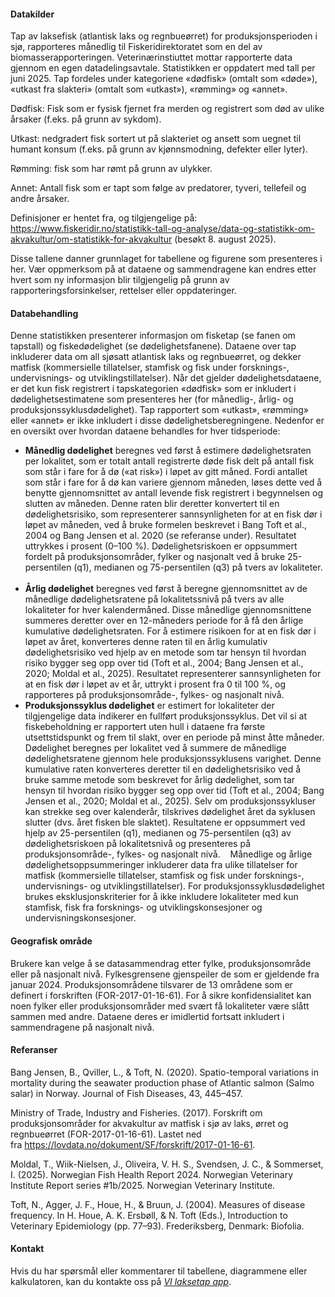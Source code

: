 #### Datakilder

Tap av laksefisk (atlantisk laks og regnbueørret) for produksjonsperioden i sjø, rapporteres månedlig til Fiskeridirektoratet som en del av biomasserapporteringen. Veterinærinstiuttet mottar rapporterte data gjennom en egen datadelingsavtale. Statistikken er oppdatert med tall per juni 2025. Tap fordeles under kategoriene «dødfisk» (omtalt som «døde»), «utkast fra slakteri» (omtalt som «utkast»), «rømming» og «annet».

Dødfisk: Fisk som er fysisk fjernet fra merden og registrert som død av ulike årsaker (f.eks. på grunn av sykdom). 

Utkast: nedgradert fisk sortert ut på slakteriet og ansett som uegnet til humant konsum (f.eks. på grunn av kjønnsmodning, defekter eller lyter). 

Rømming: fisk som har rømt på grunn av ulykker. 

Annet: Antall fisk som er tapt som følge av predatorer, tyveri, tellefeil og andre årsaker. 

Definisjoner er hentet fra, og tilgjengelige på: https://www.fiskeridir.no/statistikk-tall-og-analyse/data-og-statistikk-om-akvakultur/om-statistikk-for-akvakultur (besøkt 8. august 2025). 

Disse tallene danner grunnlaget for tabellene og figurene som presenteres i her. Vær oppmerksom på at dataene og sammendragene kan endres etter hvert som ny informasjon blir tilgjengelig på grunn av rapporteringsforsinkelser, rettelser eller oppdateringer. 

#### Databehandling

Denne statistikken presenterer informasjon om fisketap (se fanen om tapstall) og fiskedødelighet (se dødelighetsfanene). Dataene over tap inkluderer data om all sjøsatt atlantisk laks og regnbueørret, og dekker matfisk (kommersielle tillatelser, stamfisk og fisk under forsknings-, undervisnings- og utviklingstillatelser). Når det gjelder dødelighetsdataene, er det kun fisk registrert i tapskategorien «dødfisk» som er inkludert i dødelighetsestimatene som presenteres her (for månedlig-, årlig- og produksjonssyklusdødelighet). Tap rapportert som «utkast», «rømming» eller «annet» er ikke inkludert i disse dødelighetsberegningene. Nedenfor er en oversikt over hvordan dataene behandles for hver tidsperiode: 

- **Månedlig dødelighet** beregnes ved først å estimere dødelighetsraten per lokalitet, som er totalt antall registrerte døde fisk delt på antall fisk som står i fare for å dø («at risk») i løpet av gitt måned. Fordi antallet som står i fare for å dø kan variere gjennom måneden, løses dette ved å benytte gjennomsnittet av antall levende fisk registrert i begynnelsen og slutten av måneden. Denne raten blir deretter konvertert til en dødelighetsrisiko, som representerer sannsynligheten for at en fisk dør i løpet av måneden, ved å bruke formelen beskrevet i Bang Toft et al., 2004 og Bang Jensen et al. 2020 (se referanse under). Resultatet uttrykkes i prosent (0–100 %). Dødelighetsriskoen er oppsummert fordelt på produksjonsområder, fylker og nasjonalt ved å bruke 25-persentilen (q1), medianen og 75-persentilen (q3) på tvers av lokaliteter. 
 
- **Årlig dødelighet** beregnes ved først å beregne gjennomsnittet av de månedlige dødelighetsratene på lokalitetssnivå på tvers av alle lokaliteter for hver kalendermåned. Disse månedlige gjennomsnittene summeres deretter over en 12-måneders periode for å få den årlige kumulative dødelighetsraten. For å estimere risikoen for at en fisk dør i løpet av året, konverteres denne raten til en årlig kumulativ dødelighetsrisiko ved hjelp av en metode som tar hensyn til hvordan risiko bygger seg opp over tid (Toft et al., 2004; Bang Jensen et al., 2020; Moldal et al., 2025). Resultatet representerer sannsynligheten for at en fisk dør i løpet av et år, uttrykt i prosent fra 0 til 100 %, og rapporteres på produksjonsområde-, fylkes- og nasjonalt nivå. 
 
- **Produksjonssyklus dødelighet** er estimert for lokaliteter der tilgjengelige data indikerer en fullført produksjonssyklus. Det vil si at fiskebeholdning er rapportert uten hull i dataene fra første utsettstidspunkt og frem til slakt, over en periode på minst åtte måneder. Dødelighet beregnes per lokalitet ved å summere de månedlige dødelighetsratene gjennom hele produksjonssyklusens varighet. Denne kumulative raten konverteres deretter til en dødelighetsrisiko ved å bruke samme metode som beskrevet for årlig dødelighet, som tar hensyn til hvordan risiko bygger seg opp over tid (Toft et al., 2004; Bang Jensen et al., 2020; Moldal et al., 2025). Selv om produksjonssykluser kan strekke seg over kalenderår, tilskrives dødelighet året da syklusen slutter (dvs. året fisken ble slaktet). Resultatene er oppsummert ved hjelp av 25-persentilen (q1), medianen og 75-persentilen (q3) av dødelighetsriskoen på lokalitetsnivå og presenteres på produksjonsområde-, fylkes- og nasjonalt nivå. 
 
Månedlige og årlige dødelighetsoppsummeringer inkluderer data fra ulike tillatelser for matfisk (kommersielle tillatelser, stamfisk og fisk under forsknings-, undervisnings- og utviklingstillatelser). For produksjonssyklusdødelighet brukes eksklusjonskriterier for å ikke inkludere lokaliteter med kun stamfisk, fisk fra forsknings- og utviklingskonsesjoner og undervisningskonsesjoner. 

#### Geografisk område 

Brukere kan velge å se datasammendrag etter fylke, produksjonsområde eller på nasjonalt nivå. Fylkesgrensene gjenspeiler de som er gjeldende fra januar 2024. Produksjonsområdene tilsvarer de 13 områdene som er definert i forskriften (FOR-2017-01-16-61). For å sikre konfidensialitet kan noen fylker eller produksjonsområder med svært få lokaliteter være slått sammen med andre. Dataene deres er imidlertid fortsatt inkludert i sammendragene på nasjonalt nivå. 


#### Referanser

Bang Jensen, B., Qviller, L., & Toft, N. (2020). Spatio-temporal variations in mortality during the seawater production phase of Atlantic salmon (Salmo salar) in Norway. Journal of Fish Diseases, 43, 445–457.

Ministry of Trade, Industry and Fisheries. (2017). Forskrift om produksjonsområder for akvakultur av matfisk i sjø av laks, ørret og regnbueørret (FOR-2017-01-16-61). Lastet ned fra https://lovdata.no/dokument/SF/forskrift/2017-01-16-61.

Moldal, T., Wiik-Nielsen, J., Oliveira, V. H. S., Svendsen, J. C., & Sommerset, I. (2025). Norwegian Fish Health Report 2024. Norwegian Veterinary Institute Report series #1b/2025. Norwegian Veterinary Institute.

Toft, N., Agger, J. F., Houe, H., & Bruun, J. (2004). Measures of disease frequency. In H. Houe, A. K. Ersbøll, & N. Toft (Eds.), Introduction to Veterinary Epidemiology (pp. 77–93). Frederiksberg, Denmark: Biofolia.

#### Kontakt

Hvis du har spørsmål eller kommentarer til tabellene, diagrammene eller kalkulatoren, kan du kontakte oss på *[VI laksetap app](mailto:laksetap@vetinst.no)*.
